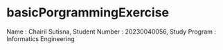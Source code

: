 # basicPorgrammingExercise
Name : Chairil Sutisna,
Student Number : 20230040056,
Study Program : Informatics Engineering
